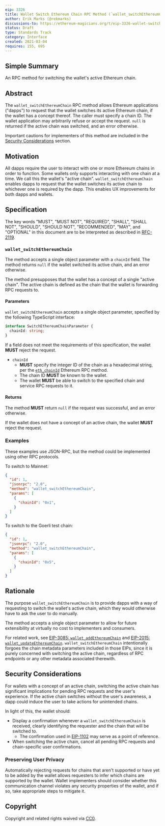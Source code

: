 ```yaml
---
eip: 3326
title: Wallet Switch Ethereum Chain RPC Method (`wallet_switchEthereumChain`)
author: Erik Marks (@rekmarks)
discussions-to: https://ethereum-magicians.org/t/eip-3326-wallet-switchethereumchain
status: Draft
type: Standards Track
category: Interface
created: 2021-03-04
requires: 155, 695
---
```


## Simple Summary

An RPC method for switching the wallet's active Ethereum chain.

## Abstract

The `wallet_switchEthereumChain` RPC method allows Ethereum applications ("dapps") to request that the wallet switches its active Ethereum chain, if the wallet has a concept thereof.
The caller must specify a chain ID.
The wallet application may arbitrarily refuse or accept the request.
`null` is returned if the active chain was switched, and an error otherwise.

Important cautions for implementers of this method are included in the [Security Considerations](#security-considerations) section.

## Motivation

All dapps require the user to interact with one or more Ethereum chains in order to function.
Some wallets only supports interacting with one chain at a time.
We call this the wallet's "active chain".
`wallet_switchEthereumChain` enables dapps to request that the wallet switches its active chain to whichever one is required by the dapp.
This enables UX improvements for both dapps and wallets.

## Specification

The key words "MUST", "MUST NOT", "REQUIRED", "SHALL", "SHALL NOT", "SHOULD", "SHOULD NOT", "RECOMMENDED", "MAY", and "OPTIONAL" in this document are to be interpreted as described in [RFC-2119](https://www.ietf.org/rfc/rfc2119.txt).

### `wallet_switchEthereumChain`

The method accepts a single object parameter with a `chainId` field.
The method returns `null` if the wallet switched its active chain, and an error otherwise.

The method presupposes that the wallet has a concept of a single "active chain".
The active chain is defined as the chain that the wallet is forwarding RPC requests to.

#### Parameters

`wallet_switchEthereumChain` accepts a single object parameter, specified by the following TypeScript interface:

```typescript
interface SwitchEthereumChainParameter {
  chainId: string;
}
```

If a field does not meet the requirements of this specification, the wallet **MUST** reject the request.

- `chainId`
  - **MUST** specify the integer ID of the chain as a hexadecimal string, per the [`eth_chainId`](./eip-695.md) Ethereum RPC method.
  - The chain ID **MUST** be known to the wallet.
  - The wallet **MUST** be able to switch to the specified chain and service RPC requests to it.

#### Returns

The method **MUST** return `null` if the request was successful, and an error otherwise.

If the wallet does not have a concept of an active chain, the wallet **MUST** reject the request.

### Examples

These examples use JSON-RPC, but the method could be implemented using other RPC protocols.

To switch to Mainnet:

```json
{
  "id": 1,
  "jsonrpc": "2.0",
  "method": "wallet_switchEthereumChain",
  "params": [
    {
      "chainId": "0x1",
    }
  ]
}
```

To switch to the Goerli test chain:

```json
{
  "id": 1,
  "jsonrpc": "2.0",
  "method": "wallet_switchEthereumChain",
  "params": [
    {
      "chainId": "0x5",
    }
  ]
}
```

## Rationale

The purpose `wallet_switchEthereumChain` is to provide dapps with a way of requesting to switch the wallet's active chain, which they would otherwise have to ask the user to do manually.

The method accepts a single object parameter to allow for future extensibility at virtually no cost to implementers and consumers.

For related work, see [EIP-3085: `wallet_addEthereumChain`](./eip-3085.md) and [EIP-2015: `wallet_updateEthereumChain`](./eip-2015.md).
`wallet_switchEthereumChain` intentionally forgoes the chain metadata parameters included in those EIPs, since it is purely concerned with switching the active chain, regardless of RPC endpoints or any other metadata associated therewith.

## Security Considerations

For wallets with a concept of an active chain, switching the active chain has significant implications for pending RPC requests and the user's experience.
If the active chain switches without the user's awareness, a dapp could induce the user to take actions for unintended chains.

In light of this, the wallet should:

- Display a confirmation whenever a `wallet_switchEthereumChain` is received, clearly identifying the requester and the chain that will be switched to.
  - The confirmation used in [EIP-1102](./eip-1102.md) may serve as a point of reference.
- When switching the active chain, cancel all pending RPC requests and chain-specific user confirmations.

### Preserving User Privacy

Automatically rejecting requests for chains that aren't supported or have yet to be added by the wallet allows requesters to infer which chains are supported by the wallet.
Wallet implementers should consider whether this communication channel violates any security properties of the wallet, and if so, take appropriate steps to mitigate it.

## Copyright

Copyright and related rights waived via [CC0](https://creativecommons.org/publicdomain/zero/1.0/).
